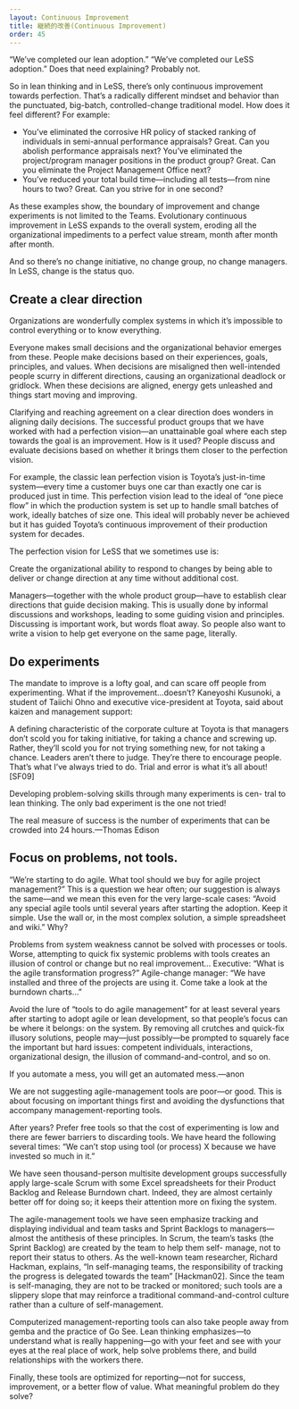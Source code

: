 ```yaml
---
layout: Continuous Improvement
title: 継続的改善(Continuous Improvement)
order: 45
---
```



“We’ve completed our lean adoption.” “We’ve completed our LeSS adoption.” Does that need explaining? Probably not.

So in lean thinking and in LeSS, there’s only continuous improvement towards perfection. That’s a radically different mindset and behavior than the punctuated, big-batch, controlled-change traditional model. How does it feel different? For example:

* You’ve eliminated the corrosive HR policy of stacked ranking of individuals in semi-annual performance appraisals? Great. Can you abolish performance appraisals next?
You’ve eliminated the project/program manager positions in the product group? Great. Can you eliminate the Project Management Office next?
* You’ve reduced your total build time—including all tests—from nine hours to two? Great. Can you strive for in one second?

As these examples show, the boundary of improvement and change experiments is not limited to the Teams. Evolutionary continuous improvement in LeSS expands to the overall system, eroding all the organizational impediments to a perfect value stream, month after month after month.

And so there’s no change initiative, no change group, no change managers. In LeSS, change is the status quo.

## Create a clear direction

Organizations are wonderfully complex systems in which it’s impossible to control everything or to know everything.

Everyone makes small decisions and the organizational behavior emerges from these. People make decisions based on their experiences, goals, principles, and values. When decisions are misaligned then well-intended people scurry in different directions, causing an organizational deadlock or gridlock. When these decisions are aligned, energy gets unleashed and things start moving and improving.

Clarifying and reaching agreement on a clear direction does wonders in aligning daily decisions. The successful product groups that we have worked with had a perfection vision—an unattainable goal where each step towards the goal is an improvement. How is it used? People discuss and evaluate decisions based on whether it brings them closer to the perfection vision.

For example, the classic lean perfection vision is Toyota’s just-in-time system—every time a customer buys one car than exactly one car is produced just in time. This perfection vision lead to the ideal of “one piece flow” in which the production system is set up to handle small batches of work, ideally batches of size one. This ideal will probably never be achieved but it has guided Toyota’s continuous improvement of their production system for decades.

The perfection vision for LeSS that we sometimes use is:

Create the organizational ability to respond to changes by being able to deliver or change direction at any time without additional cost.

Managers—together with the whole product group—have to establish clear directions that guide decision making. This is usually done by informal discussions and workshops, leading to some guiding vision and principles. Discussing is important work, but words float away. So people also want to write a vision to help get everyone on the same page, literally.

## Do experiments

The mandate to improve is a lofty goal, and can scare off people from experimenting. What if the improvement…doesn’t? Kaneyoshi Kusunoki, a student of Taiichi Ohno and executive vice-president at Toyota, said about kaizen and management support:

A defining characteristic of the corporate culture at Toyota is that managers don’t scold you for taking initiative, for taking a chance and screwing up. Rather, they’ll scold you for not trying something new, for not taking a chance. Leaders aren’t there to judge. They’re there to encourage people. That’s what I’ve always tried to do. Trial and error is what it’s all about! [SF09]

Developing problem-solving skills through many experiments is cen- tral to lean thinking. The only bad experiment is the one not tried!

The real measure of success is the number of experiments that can be crowded into 24 hours.—Thomas Edison

## Focus on problems, not tools.

“We’re starting to do agile. What tool should we buy for agile project management?” This is a question we hear often; our suggestion is always the same—and we mean this even for the very large-scale cases: “Avoid any special agile tools until several years after starting the adoption. Keep it simple. Use the wall or, in the most complex solution, a simple spreadsheet and wiki.” Why?

Problems from system weakness cannot be solved with processes or tools. Worse, attempting to quick fix systemic problems with tools creates an illusion of control or change but no real improvement… Executive: “What is the agile transformation progress?” Agile-change manager: “We have installed and three of the projects are using it. Come take a look at the burndown charts…”

Avoid the lure of “tools to do agile management” for at least several years after starting to adopt agile or lean development, so that people’s focus can be where it belongs: on the system. By removing all crutches and quick-fix illusory solutions, people may—just possibly—be prompted to squarely face the important but hard issues: competent individuals, interactions, organizational design, the illusion of command-and-control, and so on.

If you automate a mess, you will get an automated mess.—anon

We are not suggesting agile-management tools are poor—or good. This is about focusing on important things first and avoiding the dysfunctions that accompany management-reporting tools.

After years? Prefer free tools so that the cost of experimenting is low and there are fewer barriers to discarding tools. We have heard the following several times: “We can’t stop using tool (or process) X because we have invested so much in it.”

We have seen thousand-person multisite development groups successfully apply large-scale Scrum with some Excel spreadsheets for their Product Backlog and Release Burndown chart. Indeed, they are almost certainly better off for doing so; it keeps their attention more on fixing the system.

The agile-management tools we have seen emphasize tracking and displaying individual and team tasks and Sprint Backlogs to managers—almost the antithesis of these principles. In Scrum, the team’s tasks (the Sprint Backlog) are created by the team to help them self- manage, not to report their status to others. As the well-known team researcher, Richard Hackman, explains, “In self-managing teams, the responsibility of tracking the progress is delegated towards the team” [Hackman02]. Since the team is self-managing, they are not to be tracked or monitored; such tools are a slippery slope that may reinforce a traditional command-and-control culture rather than a culture of self-management.

Computerized management-reporting tools can also take people away from gemba and the practice of Go See. Lean thinking emphasizes—to understand what is really happening—go with your feet and see with your eyes at the real place of work, help solve problems there, and build relationships with the workers there.

Finally, these tools are optimized for reporting—not for success, improvement, or a better flow of value. What meaningful problem do they solve?
